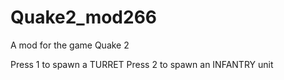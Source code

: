 # Quake2_mod266
A mod for the game Quake 2

Press 1 to spawn a TURRET
Press 2 to spawn an INFANTRY unit
